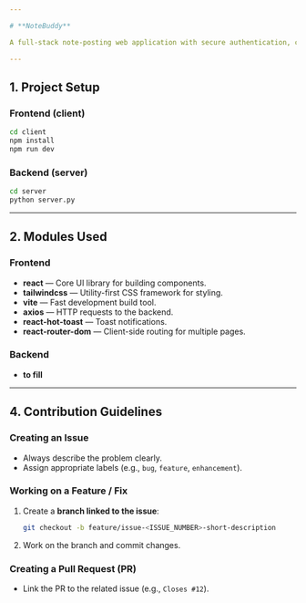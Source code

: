 ```yaml
---

# **NoteBuddy**

A full-stack note-posting web application with secure authentication, cloud file storage, and a responsive UI.

---
```


## **1. Project Setup**


### **Frontend (client)**

```bash
cd client
npm install
npm run dev
```

### **Backend (server)**

```bash
cd server
python server.py
```

---

## **2. Modules Used**

### **Frontend**

* **react** — Core UI library for building components.
* **tailwindcss** — Utility-first CSS framework for styling.
* **vite** — Fast development build tool.
* **axios** — HTTP requests to the backend.
* **react-hot-toast** — Toast notifications.
* **react-router-dom** — Client-side routing for multiple pages.

### **Backend**

* **to fill**
---

## **4. Contribution Guidelines**

### **Creating an Issue**

* Always describe the problem clearly.
* Assign appropriate labels (e.g., `bug`, `feature`, `enhancement`).

### **Working on a Feature / Fix**

1. Create a **branch linked to the issue**:

   ```bash
   git checkout -b feature/issue-<ISSUE_NUMBER>-short-description
   ```
2. Work on the branch and commit changes.

### **Creating a Pull Request (PR)**

* Link the PR to the related issue (e.g., `Closes #12`).
